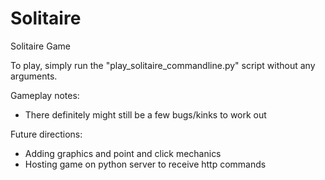 # Solitaire
Solitaire Game

To play, simply run the "play_solitaire_commandline.py" script without any arguments.

Gameplay notes:
  * There definitely might still be a few bugs/kinks to work out
  
Future directions:
  * Adding graphics and point and click mechanics
  * Hosting game on python server to receive http commands
